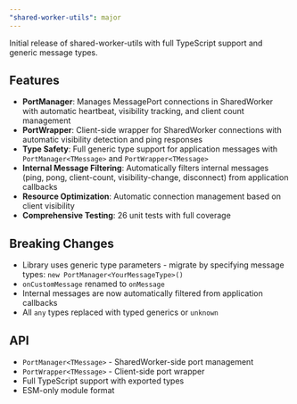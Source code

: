 ```yaml
---
"shared-worker-utils": major
---
```


Initial release of shared-worker-utils with full TypeScript support and generic message types.

## Features

- **PortManager**: Manages MessagePort connections in SharedWorker with automatic heartbeat, visibility tracking, and client count management
- **PortWrapper**: Client-side wrapper for SharedWorker connections with automatic visibility detection and ping responses
- **Type Safety**: Full generic type support for application messages with `PortManager<TMessage>` and `PortWrapper<TMessage>`
- **Internal Message Filtering**: Automatically filters internal messages (ping, pong, client-count, visibility-change, disconnect) from application callbacks
- **Resource Optimization**: Automatic connection management based on client visibility
- **Comprehensive Testing**: 26 unit tests with full coverage

## Breaking Changes

- Library uses generic type parameters - migrate by specifying message types: `new PortManager<YourMessageType>()`
- `onCustomMessage` renamed to `onMessage`
- Internal messages are now automatically filtered from application callbacks
- All `any` types replaced with typed generics or `unknown`

## API

- `PortManager<TMessage>` - SharedWorker-side port management
- `PortWrapper<TMessage>` - Client-side port wrapper
- Full TypeScript support with exported types
- ESM-only module format
